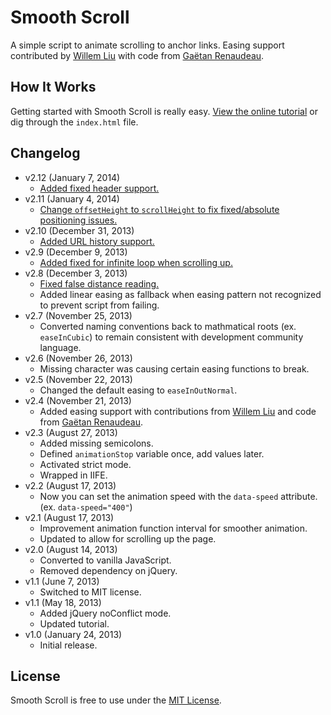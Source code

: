 # Smooth Scroll
A simple script to animate scrolling to anchor links. Easing support contributed by [Willem Liu](https://github.com/willemliu) with code from [Gaëtan Renaudeau](https://gist.github.com/gre/1650294).

## How It Works
Getting started with Smooth Scroll is really easy. [View the online tutorial](http://cferdinandi.github.com/smooth-scroll/) or dig through the `index.html` file.

## Changelog
* v2.12 (January 7, 2014)
  * [Added fixed header support.](https://github.com/cferdinandi/smooth-scroll/pull/20#issuecomment-31773547)
* v2.11 (January 4, 2014)
  * [Change `offsetHeight` to `scrollHeight` to fix fixed/absolute positioning issues.](https://github.com/cferdinandi/smooth-scroll/pull/14)
* v2.10 (December 31, 2013)
  * [Added URL history support.](https://github.com/cferdinandi/smooth-scroll/pull/17)
* v2.9 (December 9, 2013)
  * [Added fixed for infinite loop when scrolling up.](https://github.com/cferdinandi/smooth-scroll/issues/13)
* v2.8 (December 3, 2013)
  * [Fixed false distance reading.](https://github.com/cferdinandi/smooth-scroll/issues/11)
  * Added linear easing as fallback when easing pattern not recognized to prevent script from failing.
* v2.7 (November 25, 2013)
  * Converted naming conventions back to mathmatical roots (ex. `easeInCubic`) to remain consistent with development community language.
* v2.6 (November 26, 2013)
  * Missing character was causing certain easing functions to break.
* v2.5 (November 22, 2013)
  * Changed the default easing to `easeInOutNormal`.
* v2.4 (November 21, 2013)
  * Added easing support with contributions from [Willem Liu](https://github.com/willemliu) and code from [Gaëtan Renaudeau](https://gist.github.com/gre/1650294).
* v2.3 (August 27, 2013)
  * Added missing semicolons.
  * Defined `animationStop` variable once, add values later.
  * Activated strict mode.
  * Wrapped in IIFE.
* v2.2 (August 17, 2013)
  * Now you can set the animation speed with the `data-speed` attribute. (ex. `data-speed="400"`)
* v2.1 (August 17, 2013)
  * Improvement animation function interval for smoother animation.
  * Updated to allow for scrolling up the page.
* v2.0 (August 14, 2013)
  * Converted to vanilla JavaScript.
  * Removed dependency on jQuery.
* v1.1 (June 7, 2013)
  * Switched to MIT license.
* v1.1 (May 18, 2013)
  * Added jQuery noConflict mode.
  * Updated tutorial.
* v1.0 (January 24, 2013)
  * Initial release.

## License
Smooth Scroll is free to use under the [MIT License](http://gomakethings.com/mit/).